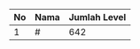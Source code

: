 | No | Nama            | Jumlah Level |
|----|-----------------|--------------|
| 1  | #    |    642        |
